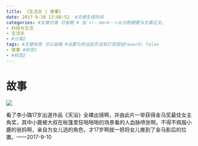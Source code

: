 ```yaml
---
title: 《生活志 | 故事》
date: 2017-9-10 13:08:52  #文章生成时间
categories: #文章分类 可省略 # 加 <!--more-->以分割摘要与文章正文。
- 科技与生活
- 生活志
- #分类2
tags: #文章标签 可以省略 #设置为则当前页没有打赏按钮reward: false
- 故事 #标签1
- #标签2
---
```

# 故事 #
![](https://i.imgur.com/yjonjZf.jpg)

<!--more-->

看了李小璐17岁出道作品《天浴》全裸出镜啊，并由此片一举获得金马奖最佳女主角奖，其中小鹿被大叔在帐篷里狂啪啪啪的场景看的人血脉喷张啊。不得不佩服小鹿的爸妈啊，亲自为女儿选的角色，才17岁啊就一把将女儿推到了金马影后的位置。 ​​​​——2017-9-10


